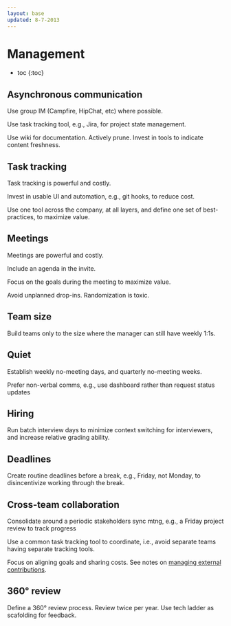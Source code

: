 ```yaml
---
layout: base
updated: 8-7-2013
---
```



# Management

* toc
{:toc}


## Asynchronous communication

Use group IM (Campfire, HipChat, etc) where possible.

Use task tracking tool, e.g., Jira, for project state management.

Use wiki for documentation. Actively prune. Invest in tools to indicate content freshness.


## Task tracking

Task tracking is powerful and costly.

Invest in usable UI and automation, e.g., git hooks, to reduce cost.

Use one tool across the company, at all layers, and define one set of best-practices, to maximize value.


## Meetings

Meetings are powerful and costly.

Include an agenda in the invite.

Focus on the goals during the meeting to maximize value.

Avoid unplanned drop-ins. Randomization is toxic.


## Team size

Build teams only to the size where the manager can still have weekly 1:1s.


## Quiet

Establish weekly no-meeting days, and quarterly no-meeting weeks.

Prefer non-verbal comms, e.g., use dashboard rather than request status updates


## Hiring

Run batch interview days to minimize context switching for interviewers, and increase relative grading ability.


## Deadlines

Create routine deadlines before a break, e.g., Friday, not Monday, to disincentivize working through the break.


## Cross-team collaboration

Consolidate around a periodic stakeholders sync mtng, e.g., a Friday project review to track progress

Use a common task tracking tool to coordinate, i.e., avoid separate teams having separate tracking tools.

Focus on aligning goals and sharing costs. See notes on [managing external contributions](/notes/managing-external-contributions.html).


## 360° review

Define a 360° review process. Review twice per year. Use tech ladder as scafolding for feedback.


